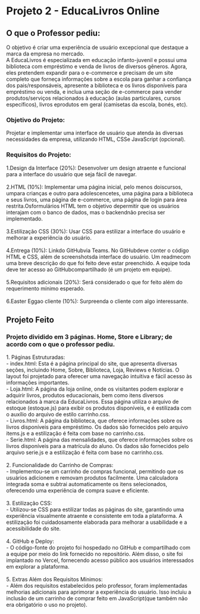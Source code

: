 # Projeto 2 - EducaLivros Online 

<h2>O que o Professor pediu: </h2>
 O objetivo é criar uma experiência de usuário excepcional que destaque a marca da empresa no mercado.
<br>
A EducaLivros é especializada em educação infanto-juvenil e possui uma biblioteca com empréstimo e venda de livros de diversos gêneros. Agora, eles pretendem expandir para o e-commerce e precisam de um site completo que forneça informações sobre a escola para ganhar a confiança dos pais/responsáveis, apresente a biblioteca e os livros disponíveis para empréstimo ou venda, e inclua uma seção de e-commerce para vender produtos/serviços relacionados à educação (aulas particulares, cursos específicos), livros eprodutos em geral (camisetas da escola, bonés, etc).
<br>
<h3>Objetivo do Projeto:</h3> 
Projetar e implementar uma interface de usuário que atenda às diversas necessidades da empresa, utilizando HTML, CSSe JavaScript (opcional).
<h3>Requisitos do Projeto:</h3>
1.Design da Interface (20%): Desenvolver um design atraente e funcional para a interface do usuário que seja fácil de navegar.
<br>
<br>
2.HTML (10%): Implementar uma página inicial, pelo menos doiscursos, umpara crianças e outro para adolescencetes, uma página para a biblioteca e seus livros, uma página de e-commerce, uma página de login para área restrita.Osformulários HTML tem o objetivo depermitir que os usuários interajam com o banco de dados, mas o backendnão precisa ser implementado.
<br>
<br>
3.Estilização CSS (30%): Usar CSS para estilizar a interface do usuário e melhorar a experiência do usuário.
<br>
<br>
4.Entrega (10%): Linkdo GitHubvia Teams. No GitHubdeve conter o código HTML e CSS, além de screenshotsda interface do usuário. Um readmecom uma breve descrição do que foi feito deve estar preenchido. A equipe toda deve ter acesso ao GitHubcompartilhado (é um projeto em equipe).
<br>
<br>
5.Requisitos adicionais (20%): Será considerado o que for feito além do requerimento mínimo esperado.
<br>
<br>
6.Easter Eggao cliente (10%): Surpreenda o cliente com algo interessante.

<h2>Projeto Feito</h2>
<h3>Projeto dividido em 3 páginas. Home, Store e Library; de acordo com o que o professor pediu.</h3>
1. Páginas Estruturadas:
<br>
 - index.html: Esta é a página principal do site, que apresenta diversas seções, incluindo Home, Sobre, Biblioteca, Loja, Reviews e Notícias. O layout foi projetado para oferecer uma navegação intuitiva e fácil acesso às informações importantes.
 <br>
- Loja.html: A página da loja online, onde os visitantes podem explorar e adquirir livros, produtos educacionais, bem como itens diversos relacionados à marca da EducaLivros. Essa página utiliza o arquivo de estoque (estoque.js) para exibir os produtos disponíveis, e é estilizada com o auxílio do arquivo de estilo carrinho.css.
<br>
- Livros.html: A página da biblioteca, que oferece informações sobre os livros disponíveis para empréstimo. Os dados são fornecidos pelo arquivo items.js e a estilização é feita com base no carrinho.css.
<br>
- Serie.html: A página das mensalidades, que oferece informações sobre os livros disponíveis para a matrícula do aluno. Os dados são fornecidos pelo arquivo serie.js e a estilização é feita com base no carrinho.css.
<br>
<br>
2. Funcionalidade do Carrinho de Compras:
<br>
- Implementou-se um carrinho de compras funcional, permitindo que os usuários adicionem e removam produtos facilmente. Uma calculadora integrada soma e subtrai automaticamente os itens selecionados, oferecendo uma experiência de compra suave e eficiente.
<br>
<br>
3. Estilização CSS:
<br>
- Utilizou-se CSS para estilizar todas as páginas do site, garantindo uma experiência visualmente atraente e consistente em toda a plataforma. A estilização foi cuidadosamente elaborada para melhorar a usabilidade e a acessibilidade do site.
<br>
<br>
4. GitHub e Deploy:
<br>
- O código-fonte do projeto foi hospedado no GitHub e compartilhado com a equipe por meio do link fornecido no repositório. Além disso, o site foi implantado no Vercel, fornecendo acesso público aos usuários interessados em explorar a plataforma.
<br>
<br>
5. Extras Além dos Requisitos Mínimos:
<br>
- Além dos requisitos estabelecidos pelo professor, foram implementadas melhorias adicionais para aprimorar a experiência do usuário. Isso incluiu a inclusão de um carrinho de comprar feito em JavaScript(que também não era obrigatório o uso no projeto).
